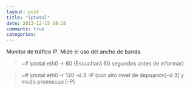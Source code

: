 ```yaml
---
layout: post
title: "iptotal"
date: 2013-12-15 18:16
comments: true
categories: 
---
```

Monitor de tráfico IP. Mide el uso del ancho de banda.

>~# iptotal eth0 -r 60 (Escuchará 60 segundos antes de informar)

>~# iptotal eth0 -r 120 -d 3 -P  (con alto nivel de depuarión[-d 3] y modo promiscuo [-P]

